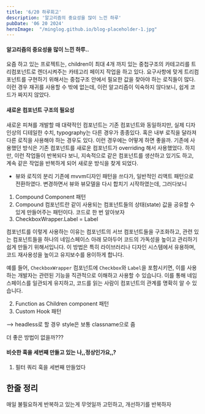 ```yaml
---
title: '6/20 하루회고'
description: '알고리즘의 중요성을 많이 느낀 하루'
pubDate: '06 20 2024'
heroImage:  "/minglog.github.io/blog-placeholder-1.jpg" 
---
```


#### 알고리즘의 중요성을 많이 느낀 하루.. 
요즘 하고 있는 프로젝트는, children이 최대 4개 까지 있는 중첩구조의 카테고리를 
트리컴포넌트로 렌더시켜주는 카테고리 페이지 작업을 하고 있다.
요구사항에 맞게 트리컴포넌트를 구현하기 위해서는 중첩구조 안에서 필요한 값을 찾아야 하는 로직들이 많다.
이런 경우 재귀를 사용할 수 밖에 없는데, 
이런 알고리즘이 익숙하지 않다보니, 쉽게 코드가 짜지지 않았다. 



#### 새로운 컴포넌트 구조의 필요성 
새로운 피쳐를 개발할 때 대략적인 컴포넌트는 기존 컴포넌트와 동일하지만, 
실제 디자인상의 디테일한 수치, typography는 다른 경우가 종종있다. 
혹은 내부 로직을 달라져 다른 로직을 사용해야 하는 경우도 있다. 
이런 경우에는 어떻게 하면 좋을까. 
기존에 사용했던 방식은 기존 컴포넌트를 새로운 컴포넌트가 overriding 해서 사용했었다. 
하지만, 이런 작업들이 반복되다 보니, 지속적으로 같은 컴포넌트를 생산하고 있기도 하고, 계속 같은 작업을 
반복하게 되어 새로운 방식을 찾게 되었다. 

* 뷰와 로직의 분리 
기존에 mvvm디자인 패턴을 쓰다가, 일반적인 리액트 패턴으로 전환하였다. 
변경하면서 뷰와 뷰모델을 다시 합치기 시작하였는데, 
그러다보니 



1. Compound Component 패턴
  1. Compound 컴포넌트란 같이 사용되는 컴포넌트들의 상태(state) 값을 공유할 수 있게 만들어주는 패턴이다. 코드로 한 번 알아보자
  2. CheckboxWrapper.Label = Label

   컴포넌트를 이렇게 사용하는 이유는 컴포넌트의 서브 컴포넌트들을 구조화하고, 관련 있는 컴포넌트들을 하나의 네임스페이스 아래 모아두어 코드의 가독성을 높이고 관리하기 쉽게 만들기 위해서입니다. 이 방법은 특히 라이브러리나 디자인 시스템에서 유용하며, 코드 재사용성을 높이고 유지보수를 용이하게 합니다.

   예를 들어, `CheckboxWrapper` 컴포넌트에 `Checkbox`와 `Label`을 포함시키면, 이를 사용하는 개발자는 관련된 기능을 직관적으로 이해하고 사용할 수 있습니다. 이를 통해 네임스페이스를 일관되게 유지하고, 코드를 읽는 사람이 컴포넌트의 관계를 명확히 알 수 있습니다.

2. Function as Children component 패턴
3. Custom Hook 패턴

—> headless로 할 경우 style은 보통 classname으로 줌

더 좋은 방법이 없을까???

#### 비슷한 훅을 세번째 만들고 있는 나,,정상인가요,,?
1. 필터 쿼리 훅을 세번째 만들었다

## 한줄 정리
매일 불필요하게 반복하고 있는게 무엇일까 고민하고, 개선하기를 반복하자 


